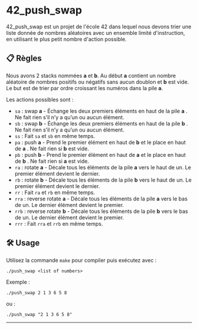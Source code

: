 # 42_push_swap

42_push_swap est un projet de l'école 42 dans lequel nous devons trier une liste donnée de nombres aléatoires avec un ensemble limité d'instruction, en utilisant le plus petit nombre d'action possible.

## 📋 Règles

Nous avons 2 stacks nommées **a** et **b**.
Au début **a** contient un nombre aléatoire de nombres positifs ou négatifs sans aucun doublon et **b** est vide.
Le but est de trier par ordre croissant les numéros dans la pile **a**.

Les actions possibles sont :
* ```sa``` : swap **a** - Échange les deux premiers éléments en haut de la pile **a** . Ne fait rien s’il n’y a qu’un ou aucun élément.
* ```sb``` : swap **b** - Échange les deux premiers éléments en haut de la pile **b** . Ne fait rien s’il n’y a qu’un ou aucun élément.
* ```ss``` : Fait ```sa``` et ```sb``` en même temps.
* ```pa``` : push **a** -  Prend le premier élément en haut de **b** et le place en haut de **a** . Ne fait rien si **b** est vide.
* ```pb``` : push **b** - Prend le premier élément en haut de **a** et le place en haut de **b** . Ne fait rien si **a** est vide.
* ```ra``` : rotate **a** - Décale tous les éléments de la pile **a** vers le haut de un. Le premier élément devient le dernier.
* ```rb``` : rotate **b** - Décale tous les éléments de la pile **b** vers le haut de un. Le premier élément devient le dernier.
* ```rr``` : Fait ```ra``` et ```rb``` en même temps.
* ```rra``` : reverse rotate **a** - Décale tous les éléments de la pile **a** vers le bas de un. Le dernier élément devient le premier.
* ```rrb``` : reverse rotate **b** - Décale tous les éléments de la pile **b** vers le bas de un. Le dernier élément devient le premier.
* ```rrr``` : Fait ```rra``` et ```rrb``` en même temps.

## 🛠️ Usage

Utilisez la commande ```make``` pour compiler puis exécutez avec : 
```
./push_swap <list of numbers>
```
Exemple :
```
./push_swap 2 1 3 6 5 8
```
ou :
```
./push_swap "2 1 3 6 5 8"
```
***
